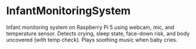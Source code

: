 # InfantMonitoringSystem
Infant monitoring system on Raspberry Pi 5 using webcam, mic, and temperature sensor. Detects crying, sleep state, face-down risk, and body uncovered (with temp check). Plays soothing music when baby cries.

